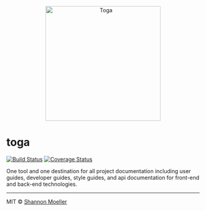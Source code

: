 <p align="center">
    <a href="http://togajs.com">
        <img alt="Toga" src="https://cdn.rawgit.com/togajs/togajs.github.io/develop/logo/toga.svg" width="300" height="300" />
    </a>
</p>

# toga

[![Build Status][travis-img]][travis-url] [![Coverage Status][coveralls-img]][coveralls-url]

One tool and one destination for all project documentation including user guides, developer guides, style guides, and api documentation for front-end and back-end technologies.

----

MIT © [Shannon Moeller](http://shannonmoeller.com)

[coveralls-img]: http://img.shields.io/coveralls/togajs/toga/master.svg?style=flat-square
[coveralls-url]: https://coveralls.io/r/togajs/toga
[travis-img]:    http://img.shields.io/travis/togajs/toga.svg?style=flat-square
[travis-url]:    https://travis-ci.org/togajs/toga
